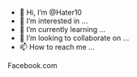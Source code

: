 - 👋 Hi, I’m @Hater10
- 👀 I’m interested in ...
- 🌱 I’m currently learning ...
- 💞️ I’m looking to collaborate on ...
- 📫 How to reach me ...

<!---
Hater10/Hater10 is a ✨ special ✨ repository because its `README.md` (this file) appears on your GitHub profile.
You can click the Preview link to take a look at your changes.
--->Facebook.com
